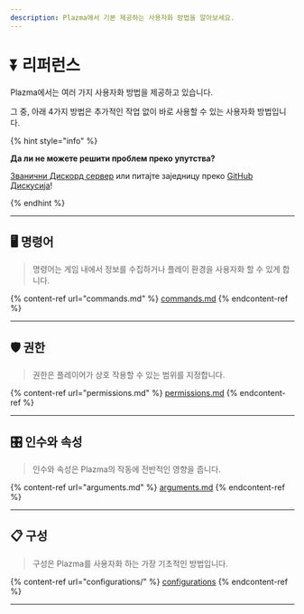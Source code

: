 ```yaml
---
description: Plazma에서 기본 제공하는 사용자화 방법을 알아보세요.
---
```


# ⏬ 리퍼런스

Plazma에서는 여러 가지 사용자화 방법을 제공하고 있습니다.

그 중, 아래 4가지 방법은 추가적인 작업 없이 바로 사용할 수 있는 사용자화 방법입니다.

{% hint style="info" %}

**Да ли не можете решити проблем преко упутства?**

[Званични Дискорд сервер](https://discord.gg/MmfC52K8A8) или питајте заједницу преко [GitHub Дискусија](https://github.com/PlazmaMC/PlazmaBukkit/discussions)!

{% endhint %}

***

## 🖥️ 명령어 <a href="#id-1" id="id-1"></a>

> 명령어는 게임 내에서 정보를 수집하거나 플레이 환경을 사용자화 할 수 있게 합니다.

{% content-ref url="commands.md" %}
[commands.md](commands.md)
{% endcontent-ref %}

***

## 🛡️ 권한 <a href="#id-2" id="id-2"></a>

> 권한은 플레이어가 상호 작용할 수 있는 범위를 지정합니다.

{% content-ref url="permissions.md" %}
[permissions.md](permissions.md)
{% endcontent-ref %}

***

## 🎛️ 인수와 속성 <a href="#id-3" id="id-3"></a>

> 인수와 속성은 Plazma의 작동에 전반적인 영향을 줍니다.

{% content-ref url="arguments.md" %}
[arguments.md](arguments.md)
{% endcontent-ref %}

***

## 📋 구성 <a href="#id-4" id="id-4"></a>

> 구성은 Plazma를 사용자화 하는 가장 기초적인 방법입니다.

{% content-ref url="configurations/" %}
[configurations](configurations/)
{% endcontent-ref %}

***
